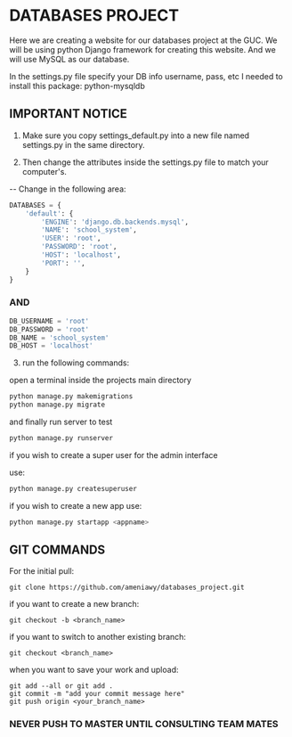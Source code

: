 # DATABASES PROJECT
Here we are creating a website for our databases project at the GUC.
We will be using python Django framework for creating this website.
And we will use MySQL as our database.

In the settings.py file specify your DB info username, pass, etc
I needed to install this package: python-mysqldb

## IMPORTANT NOTICE
1) Make sure you copy settings_default.py into a new file named settings.py in the same directory.

2) Then change the attributes inside the settings.py file to match your computer's.

-- Change in the following area:
```python
DATABASES = {
    'default': {
        'ENGINE': 'django.db.backends.mysql',
        'NAME': 'school_system',
        'USER': 'root',
        'PASSWORD': 'root',
        'HOST': 'localhost',
        'PORT': '',
    }
}
```

### AND
```python
DB_USERNAME = 'root'
DB_PASSWORD = 'root'
DB_NAME = 'school_system'
DB_HOST = 'localhost'
```

3) run the following commands:

open a terminal inside the projects main directory
```python
python manage.py makemigrations
python manage.py migrate
```
and finally run server to test
```python
python manage.py runserver
```

if you wish to create a super user for the admin interface

use:
```python
python manage.py createsuperuser
```
if you wish to create a new app
use:
```python
python manage.py startapp <appname>
```

## GIT COMMANDS
For the initial pull:
```git
git clone https://github.com/ameniawy/databases_project.git
```

if you want to create a new branch:
```git
git checkout -b <branch_name>
```

if you want to switch to another existing branch:
```git
git checkout <branch_name>
```

when you want to save your work and upload:
```git
git add --all or git add .
git commit -m "add your commit message here"
git push origin <your_branch_name>
```

### NEVER PUSH TO MASTER UNTIL CONSULTING TEAM MATES

